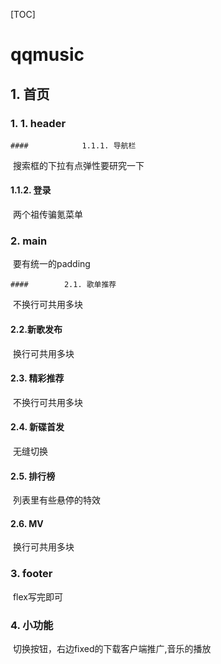[TOC]



# qqmusic

## 	1. 首页

### 		1. 1. header

	####			1.1.1. 导航栏  

​			搜索框的下拉有点弹性要研究一下

#### 			1.1.2. 登录

​			两个祖传骗氪菜单

### 	2. main

​	要有统一的padding

	#### 		2.1. 歌单推荐

​		不换行可共用多块

#### 		2.2.新歌发布

​		换行可共用多块

#### 		2.3. 精彩推荐

​		不换行可共用多块

#### 		2.4. 新碟首发

​		无缝切换

#### 		2.5. 排行榜

​		列表里有些悬停的特效

#### 		2.6. MV

​		换行可共用多块

### 	3. footer

​		flex写完即可

### 	4. 小功能

​		切换按钮，右边fixed的下载客户端推广,音乐的播放



